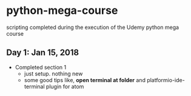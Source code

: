 # python-mega-course
scripting completed during the execution of the Udemy python mega course

## Day 1: Jan 15, 2018

* Completed section 1
    * just setup.  nothing new
    * some good tips like, __open terminal at folder__ and platformio-ide-terminal plugin for atom
